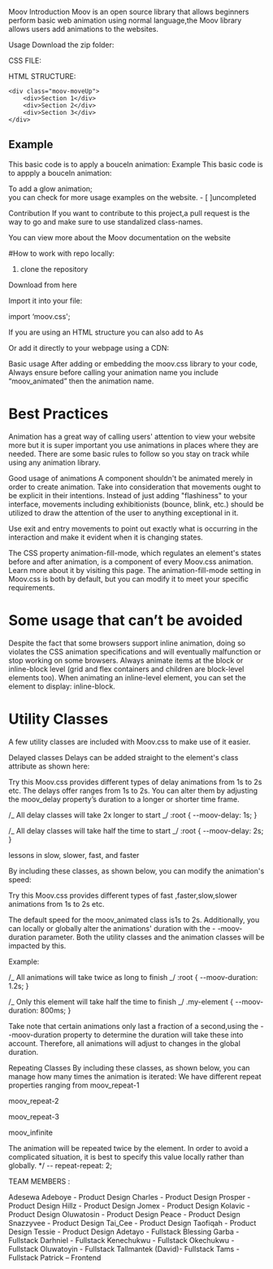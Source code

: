 Moov
Introduction
Moov is an open source library that allows beginners perform basic web animation using normal language,the Moov library allows users add animations to the websites.

Usage
Download the zip folder:

CSS FILE:

<link rel="stylesheet" href="path/moov-animate.min.css">

HTML STRUCTURE:

    <div class="moov-moveUp">
        <div>Section 1</div>
        <div>Section 2</div>
        <div>Section 3</div>
    </div>

</div>

## Example

This basic code is to apply a bouceIn animation:
Example
This basic code is to appply a bouceIn animation:

<div class="moov-bounceIn"></div>
To add a glow animation;

<div class="moov-glow"></div>
you can check for more usage examples on the website. - [ ]uncompleted

Contribution
If you want to contribute to this project,a pull request is the way to go and make sure to use standalized class-names.

You can view more about the Moov documentation on the website

#How to work with repo locally:

1. clone the repository

Download from here

Import it into your file:

import ‘moov.css';

If you are using an HTML structure you can also add to As

Or add it directly to your webpage using a CDN:

Basic usage After adding or embedding the moov.css library to your code, Always ensure before calling your animation name you include “moov_animated” then the animation name.

# Best Practices

Animation has a great way of calling users' attention to view your website more but it is super important you use animations in places where they are needed. There are some basic rules to follow so you stay on track while using any animation library.

Good usage of animations A component shouldn't be animated merely in order to create animation. Take into consideration that movements ought to be explicit in their intentions. Instead of just adding "flashiness" to your interface, movements including exhibitionists (bounce, blink, etc.) should be utilized to draw the attention of the user to anything exceptional in it.

Use exit and entry movements to point out exactly what is occurring in the interaction and make it evident when it is changing states.

The CSS property animation-fill-mode, which regulates an element's states before and after animation, is a component of every Moov.css animation. Learn more about it by visiting this page. The animation-fill-mode setting in Moov.css is both by default, but you can modify it to meet your specific requirements.

# Some usage that can’t be avoided

Despite the fact that some browsers support inline animation, doing so violates the CSS animation specifications and will eventually malfunction or stop working on some browsers. Always animate items at the block or inline-block level (grid and flex containers and children are block-level elements too). When animating an inline-level element, you can set the element to display: inline-block.

# Utility Classes

A few utility classes are included with Moov.css to make use of it easier.

Delayed classes Delays can be added straight to the element's class attribute as shown here:

Try this
Moov.css provides different types of delay animations from 1s to 2s etc.
The delays offer ranges from 1s to 2s. You can alter them by adjusting the moov_delay property’s duration to a longer or shorter time frame.

/_ All delay classes will take 2x longer to start _/ :root { --moov-delay: 1s; }

/_ All delay classes will take half the time to start _/ :root { --moov-delay: 2s; }

lessons in slow, slower, fast, and faster

By including these classes, as shown below, you can modify the animation's speed:

Try this
Moov.css provides different types of fast ,faster,slow,slower animations from 1s to 2s etc.

The default speed for the moov_animated class is1s to 2s. Additionally, you can locally or globally alter the animations' duration with the - -moov-duration parameter. Both the utility classes and the animation classes will be impacted by this.

Example:

/_ All animations will take twice as long to finish _/ :root { --moov-duration: 1.2s; }

/_ Only this element will take half the time to finish _/ .my-element { --moov-duration: 800ms; }

Take note that certain animations only last a fraction of a second,using the - -moov-duration property to determine the duration will take these into account. Therefore, all animations will adjust to changes in the global duration.

Repeating Classes By including these classes, as shown below, you can manage how many times the animation is iterated: We have different repeat properties ranging from moov_repeat-1

moov_repeat-2

moov_repeat-3

moov_infinite

The animation will be repeated twice by the element. In order to avoid a complicated situation, it is best to specify this value locally rather than globally. \*/ -- repeat-repeat: 2;

TEAM MEMBERS :

Adesewa Adeboye - Product Design
Charles - Product Design
Prosper - Product Design
Hillz - Product Design
Jomex - Product Design
Kolavic - Product Design
Oluwatosin - Product Design
Peace - Product Design
Snazzyvee - Product Design
Tai_Cee - Product Design
Taofiqah - Product Design
Tessie - Product Design
Adetayo - Fullstack
Blessing Garba - Fullstack
Darhniel - Fullstack
Kenechukwu - Fullstack
Okechukwu - Fullstack
Oluwatoyin - Fullstack
Tallmantek (David)- Fullstack
Tams - Fullstack
Patrick – Frontend
